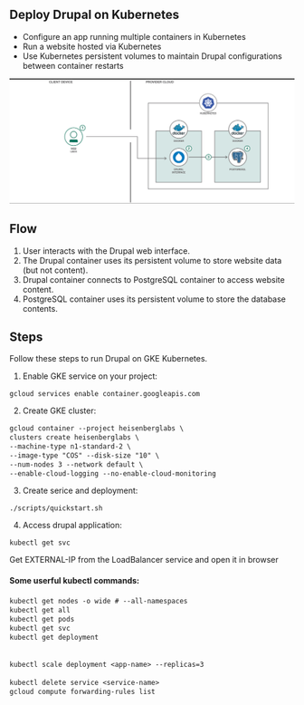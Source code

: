 ## Deploy Drupal on Kubernetes

* Configure an app running multiple containers in Kubernetes
* Run a website hosted via Kubernetes
* Use Kubernetes persistent volumes to maintain Drupal configurations between container restarts

![](images/architecture.png)

## Flow

1. User interacts with the Drupal web interface.
2. The Drupal container uses its persistent volume to store website data (but not content).
3. Drupal container connects to PostgreSQL container to access website content.
4. PostgreSQL container uses its persistent volume to store the database contents.

## Steps

Follow these steps to run Drupal on GKE Kubernetes.

1. Enable GKE service on your project:
```
gcloud services enable container.googleapis.com
```

2. Create GKE cluster:
```
gcloud container --project heisenberglabs \
clusters create heisenberglabs \
--machine-type n1-standard-2 \
--image-type "COS" --disk-size "10" \
--num-nodes 3 --network default \
--enable-cloud-logging --no-enable-cloud-monitoring
```

3. Create serice and deployment:
```
./scripts/quickstart.sh
```

4. Access drupal application:
```
kubectl get svc
```
   Get EXTERNAL-IP from the LoadBalancer service and open it in browser

#### Some userful kubectl commands:
```
kubectl get nodes -o wide # --all-namespaces
kubectl get all
kubectl get pods
kubectl get svc
kubectl get deployment


kubectl scale deployment <app-name> --replicas=3

kubectl delete service <service-name>
gcloud compute forwarding-rules list
```

